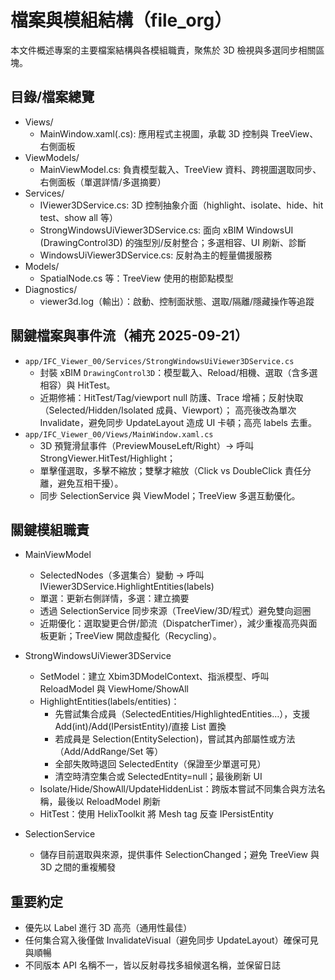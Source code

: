 # 檔案與模組結構（file_org）

本文件概述專案的主要檔案結構與各模組職責，聚焦於 3D 檢視與多選同步相關區塊。

## 目錄/檔案總覽

  - Views/
    - MainWindow.xaml(.cs): 應用程式主視圖，承載 3D 控制與 TreeView、右側面板
  - ViewModels/
    - MainViewModel.cs: 負責模型載入、TreeView 資料、跨視圖選取同步、右側面板（單選詳情/多選摘要）
  - Services/
    - IViewer3DService.cs: 3D 控制抽象介面（highlight、isolate、hide、hit test、show all 等）
    - StrongWindowsUiViewer3DService.cs: 面向 xBIM WindowsUI (DrawingControl3D) 的強型別/反射整合；多選相容、UI 刷新、診斷
    - WindowsUiViewer3DService.cs: 反射為主的輕量備援服務
  - Models/
    - SpatialNode.cs 等：TreeView 使用的樹節點模型
  - Diagnostics/
    - viewer3d.log（輸出）：啟動、控制面狀態、選取/隔離/隱藏操作等追蹤

## 關鍵檔案與事件流（補充 2025-09-21）
- `app/IFC_Viewer_00/Services/StrongWindowsUiViewer3DService.cs`
  - 封裝 xBIM `DrawingControl3D`：模型載入、Reload/相機、選取（含多選相容）與 HitTest。
  - 近期修補：HitTest/Tag/viewport null 防護、Trace 增補；反射快取（Selected/Hidden/Isolated 成員、Viewport）；
    高亮後改為單次 Invalidate，避免同步 UpdateLayout 造成 UI 卡頓；高亮 labels 去重。
- `app/IFC_Viewer_00/Views/MainWindow.xaml.cs`
  - 3D 預覽滑鼠事件（PreviewMouseLeft/Right）→ 呼叫 StrongViewer.HitTest/Highlight；
  - 單擊僅選取，多擊不縮放；雙擊才縮放（Click vs DoubleClick 責任分離，避免互相干擾）。
  - 同步 SelectionService 與 ViewModel；TreeView 多選互動優化。
## 關鍵模組職責

- MainViewModel
  - SelectedNodes（多選集合）變動 → 呼叫 IViewer3DService.HighlightEntities(labels)
  - 單選：更新右側詳情，多選：建立摘要
  - 透過 SelectionService 同步來源（TreeView/3D/程式）避免雙向迴圈
  - 近期優化：選取變更合併/節流（DispatcherTimer），減少重複高亮與面板更新；TreeView 開啟虛擬化（Recycling）。

- StrongWindowsUiViewer3DService
  - SetModel：建立 Xbim3DModelContext、指派模型、呼叫 ReloadModel 與 ViewHome/ShowAll
  - HighlightEntities(labels/entities)：
    - 先嘗試集合成員（SelectedEntities/HighlightedEntities…），支援 Add(int)/Add(IPersistEntity)/直接 List 置換
    - 若成員是 Selection(EntitySelection)，嘗試其內部屬性或方法（Add/AddRange/Set 等）
    - 全部失敗時退回 SelectedEntity（保證至少單選可見）
    - 清空時清空集合或 SelectedEntity=null；最後刷新 UI
  - Isolate/Hide/ShowAll/UpdateHiddenList：跨版本嘗試不同集合與方法名稱，最後以 ReloadModel 刷新
  - HitTest：使用 HelixToolkit 將 Mesh tag 反查 IPersistEntity

- SelectionService
  - 儲存目前選取與來源，提供事件 SelectionChanged；避免 TreeView 與 3D 之間的重複觸發

## 重要約定

- 優先以 Label 進行 3D 高亮（通用性最佳）
- 任何集合寫入後僅做 InvalidateVisual（避免同步 UpdateLayout）確保可見與順暢
- 不同版本 API 名稱不一，皆以反射尋找多組候選名稱，並保留日誌

